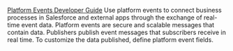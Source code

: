 

[Platform Events Developer Guide](https://developer.salesforce.com/docs/atlas.en-us.platform_events.meta/platform_events/platform_events_intro.htm)
Use platform events to connect business processes in Salesforce and external apps through the exchange of real-time event data. Platform events are secure and scalable messages that contain data. Publishers publish event messages that subscribers receive in real time. To customize the data published, define platform event fields.


